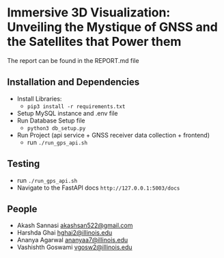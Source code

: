 # Immersive 3D Visualization: Unveiling the Mystique of GNSS and the Satellites that Power them

The report can be found in the REPORT.md file 


## Installation and Dependencies
- Install Libraries: 
    - ```pip3 install -r requirements.txt```
- Setup MySQL instance and .env file
- Run Database Setup file
    - ```python3 db_setup.py```
- Run Project (api service + GNSS receiver data collection + frontend) 
    - run ```./run_gps_api.sh```


## Testing
- run ```./run_gps_api.sh```
- Navigate to the FastAPI docs ```http://127.0.0.1:5003/docs```



## People
- Akash Sannasi akashsan522@gmail.com
- Harshda Ghai hghai2@illinois.edu
- Ananya Agarwal ananyaa7@illinois.edu
- Vashishth Goswami vgosw2@illinois.edu



